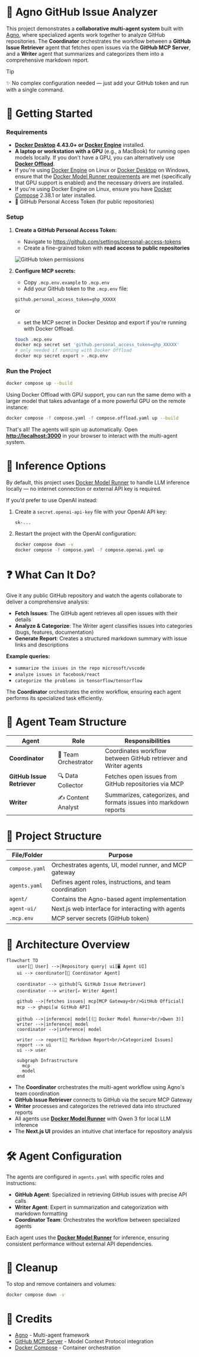 # 🧠 Agno GitHub Issue Analyzer

This project demonstrates a **collaborative multi-agent system** built with [Agno], where specialized
agents work together to analyze GitHub repositories. The **Coordinator** orchestrates the workflow
between a **GitHub Issue Retriever** agent that fetches open issues via the **GitHub MCP Server**, and
a **Writer** agent that summarizes and categorizes them into a comprehensive markdown report.

> [!Tip]
> ✨ No complex configuration needed — just add your GitHub token and run with a single command.

# 🚀 Getting Started

### Requirements

+ **[Docker Desktop] 4.43.0+ or [Docker Engine]** installed.
+ **A laptop or workstation with a GPU** (e.g., a MacBook) for running open models locally. If you
  don't have a GPU, you can alternatively use **[Docker Offload]**.
+ If you're using [Docker Engine] on Linux or [Docker Desktop] on Windows, ensure that the
  [Docker Model Runner requirements] are met (specifically that GPU
  support is enabled) and the necessary drivers are installed.
+ If you're using Docker Engine on Linux, ensure you have [Docker Compose] 2.38.1 or later installed.
+ 🔑 GitHub Personal Access Token (for public repositories)

### Setup

1. **Create a GitHub Personal Access Token:**
   - Navigate to <https://github.com/settings/personal-access-tokens>
   - Create a fine-grained token with **read access to public repositories**

   ![GitHub token permissions](./img/github-perms.png)

2. **Configure MCP secrets:**
   - Copy `.mcp.env.example` to `.mcp.env`
   - Add your GitHub token to the `.mcp.env` file:
  
   ```sh
   github.personal_access_token=ghp_XXXXX
   ```

   or 

   - set the MCP secret in Docker Desktop and export if you're running with Docker Offload.

   ```sh
   touch .mcp.env
   docker mcp secret set 'github.personal_access_token=ghp_XXXXX'
   # only needed if running with Docker Offload
   docker mcp secret export > .mcp.env
   ```

### Run the Project

```sh
docker compose up --build
```

Using Docker Offload with GPU support, you can run the same demo with a larger model that takes advantage
of a more powerful GPU on the remote instance:

```sh
docker compose -f compose.yaml -f compose.offload.yaml up --build
```

That's all! The agents will spin up automatically. Open **<http://localhost:3000>** in your browser to
interact with the multi-agent system.

# 🧠 Inference Options

By default, this project uses [Docker Model Runner] to handle LLM inference locally — no internet
connection or external API key is required.

If you’d prefer to use OpenAI instead:

1. Create a `secret.openai-api-key` file with your OpenAI API key:

      ```plaintext
      sk-...
      ```

2. Restart the project with the OpenAI configuration:

      ```sh
      docker compose down -v
      docker compose -f compose.yaml -f compose.openai.yaml up
      ```

# ❓ What Can It Do?

Give it any public GitHub repository and watch the agents collaborate to deliver a comprehensive analysis:

+ **Fetch Issues**: The GitHub agent retrieves all open issues with their details
+ **Analyze & Categorize**: The Writer agent classifies issues into categories (bugs, features, documentation)
+ **Generate Report**: Creates a structured markdown summary with issue links and descriptions

**Example queries:**

+ `summarize the issues in the repo microsoft/vscode`
+ `analyze issues in facebook/react`
+ `categorize the problems in tensorflow/tensorflow`

The **Coordinator** orchestrates the entire workflow, ensuring each agent performs its specialized task efficiently.

# 👥 Agent Team Structure

| **Agent**                | **Role**                    | **Responsibilities**                                                    |
| ------------------------ | --------------------------- | ----------------------------------------------------------------------- |
| **Coordinator**          | 🎯 Team Orchestrator       | Coordinates workflow between GitHub retriever and Writer agents        |
| **GitHub Issue Retriever** | 🔍 Data Collector         | Fetches open issues from GitHub repositories via MCP                   |
| **Writer**               | ✍️ Content Analyst         | Summarizes, categorizes, and formats issues into markdown reports      |

# 🧱 Project Structure

| **File/Folder**    | **Purpose**                                                      |
| ------------------ | ---------------------------------------------------------------- |
| `compose.yaml`     | Orchestrates agents, UI, model runner, and MCP gateway          |
| `agents.yaml`      | Defines agent roles, instructions, and team coordination        |
| `agent/`           | Contains the Agno-based agent implementation                     |
| `agent-ui/`        | Next.js web interface for interacting with agents               |
| `.mcp.env`         | MCP server secrets (GitHub token)                               |

# 🔧 Architecture Overview

```mermaid
flowchart TD
    user[👤 User] -->|Repository query| ui[🖥️ Agent UI]
    ui --> coordinator[🎯 Coordinator Agent]

    coordinator --> github[🔍 GitHub Issue Retriever]
    coordinator --> writer[✍️ Writer Agent]

    github -->|fetches issues| mcp[MCP Gateway<br/>GitHub Official]
    mcp --> ghapi[📊 GitHub API]

    github -->|inference| model[(🧠 Docker Model Runner<br/>Qwen 3)]
    writer -->|inference| model
    coordinator -->|inference| model

    writer --> report[📄 Markdown Report<br/>Categorized Issues]
    report --> ui
    ui --> user

    subgraph Infrastructure
      mcp
      model
    end
```

+ The **Coordinator** orchestrates the multi-agent workflow using Agno's team coordination
+ **GitHub Issue Retriever** connects to GitHub via the secure MCP Gateway
+ **Writer** processes and categorizes the retrieved data into structured reports
+ All agents use **[Docker Model Runner]** with Qwen 3 for local LLM inference
+ The **Next.js UI** provides an intuitive chat interface for repository analysis

# 🛠️ Agent Configuration

The agents are configured in `agents.yaml` with specific roles and instructions:

+ **GitHub Agent**: Specialized in retrieving GitHub issues with precise API calls
+ **Writer Agent**: Expert in summarization and categorization with markdown formatting
+ **Coordinator Team**: Orchestrates the workflow between specialized agents

Each agent uses the **[Docker Model Runner]** for inference, ensuring consistent performance without
external API dependencies.

# 🧹 Cleanup

To stop and remove containers and volumes:

```sh
docker compose down -v
```

# 📎 Credits

+ [Agno] - Multi-agent framework
+ [GitHub MCP Server] - Model Context Protocol integration
+ [Docker Compose] - Container orchestration

[Agno]: https://github.com/agno-agi/agno
[GitHub MCP Server]: https://github.com/modelcontextprotocol/servers
[Docker Compose]: https://github.com/docker/compose
[Docker Desktop]: https://www.docker.com/products/docker-desktop/
[Docker Engine]: https://docs.docker.com/engine/
[Docker Model Runner]: https://docs.docker.com/ai/model-runner/
[Docker Model Runner requirements]: https://docs.docker.com/ai/model-runner/
[Docker Offload]: https://www.docker.com/products/docker-offload/
